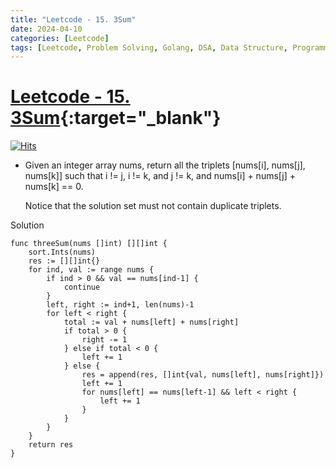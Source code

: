 ```yaml
---
title: "Leetcode - 15. 3Sum"
date: 2024-04-10
categories: [Leetcode]
tags: [Leetcode, Problem Solving, Golang, DSA, Data Structure, Programming, Algorithm, Array, Two Pointer, Sorting]
---
```


# [Leetcode - 15. 3Sum](https://leetcode.com/problems/3sum/description/){:target="_blank"}
[![Hits](https://hits.sh/mokhlesurr031.github.io/posts/leetcode-3sum.svg)](https://hits.sh/mokhlesurr031.github.io/posts/leetcode-3sum/)

- Given an integer array nums, return all the triplets [nums[i], nums[j], nums[k]] such that i != j, i != k, and j != k, and nums[i] + nums[j] + nums[k] == 0.

    Notice that the solution set must not contain duplicate triplets.

Solution
```
func threeSum(nums []int) [][]int {
	sort.Ints(nums)
	res := [][]int{}
	for ind, val := range nums {
		if ind > 0 && val == nums[ind-1] {
			continue
		}
		left, right := ind+1, len(nums)-1
		for left < right {
			total := val + nums[left] + nums[right]
			if total > 0 {
				right -= 1
			} else if total < 0 {
				left += 1
			} else {
				res = append(res, []int{val, nums[left], nums[right]})
				left += 1
				for nums[left] == nums[left-1] && left < right {
					left += 1
				}
			}
		}
	}
	return res
}


```
